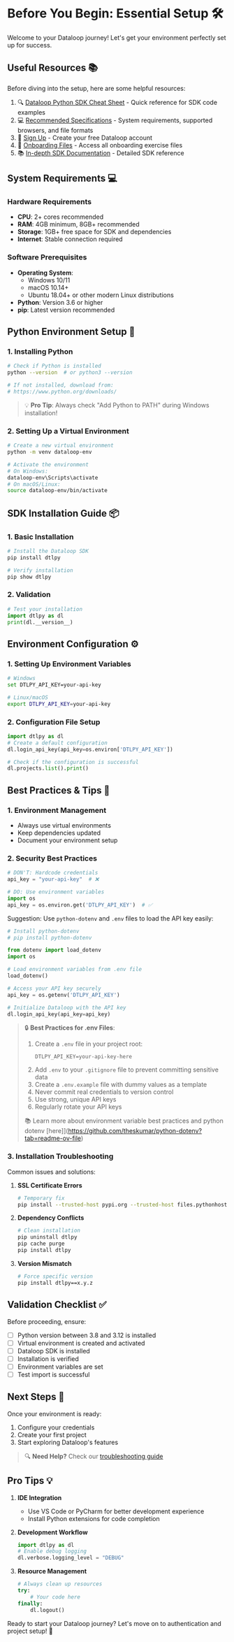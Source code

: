 # Before You Begin: Essential Setup 🛠️

Welcome to your Dataloop journey! Let's get your environment perfectly set up for success.

## Useful Resources 📚

Before diving into the setup, here are some helpful resources:

1. 🔍 [Dataloop Python SDK Cheat Sheet](https://docs.dataloop.ai/docs/sdk-cheatsheet) - Quick reference for SDK code examples
2. 💻 [Recommended Specifications](https://docs.dataloop.ai/docs/platform-recommended) - System requirements, supported browsers, and file formats
3. 🔑 [Sign Up](https://console.dataloop.ai) - Create your free Dataloop account
4. 📂 [Onboarding Files](https://github.com/dataloop-ai/dtlpy-documentation/tree/main/onboarding) - Access all onboarding exercise files
5. 📚 [In-depth SDK Documentation](https://sdk-docs.dataloop.ai/en/latest/entities.html) - Detailed SDK reference

## System Requirements 💻

### Hardware Requirements
- **CPU**: 2+ cores recommended
- **RAM**: 4GB minimum, 8GB+ recommended
- **Storage**: 1GB+ free space for SDK and dependencies
- **Internet**: Stable connection required

### Software Prerequisites
- **Operating System**: 
  - Windows 10/11
  - macOS 10.14+
  - Ubuntu 18.04+ or other modern Linux distributions
- **Python**: Version 3.6 or higher
- **pip**: Latest version recommended

## Python Environment Setup 🐍

### 1. Installing Python

```bash
# Check if Python is installed
python --version  # or python3 --version

# If not installed, download from:
# https://www.python.org/downloads/
```

> 💡 **Pro Tip**: Always check "Add Python to PATH" during Windows installation!

### 2. Setting Up a Virtual Environment

```bash
# Create a new virtual environment
python -m venv dataloop-env

# Activate the environment
# On Windows:
dataloop-env\Scripts\activate
# On macOS/Linux:
source dataloop-env/bin/activate
```

## SDK Installation Guide 📦

### 1. Basic Installation

```bash
# Install the Dataloop SDK
pip install dtlpy

# Verify installation
pip show dtlpy
```

### 2. Validation

```python
# Test your installation
import dtlpy as dl
print(dl.__version__)
```

## Environment Configuration ⚙️

### 1. Setting Up Environment Variables

```bash
# Windows
set DTLPY_API_KEY=your-api-key

# Linux/macOS
export DTLPY_API_KEY=your-api-key
```

### 2. Configuration File Setup

```python
import dtlpy as dl
# Create a default configuration
dl.login_api_key(api_key=os.environ['DTLPY_API_KEY'])

# Check if the configuration is successful
dl.projects.list().print()
```

## Best Practices & Tips 👑

### 1. Environment Management
- Always use virtual environments
- Keep dependencies updated
- Document your environment setup

### 2. Security Best Practices
```python
# DON'T: Hardcode credentials
api_key = "your-api-key"  # ❌

# DO: Use environment variables
import os
api_key = os.environ.get('DTLPY_API_KEY')  # ✅
```

Suggestion:  Use `python-dotenv` and `.env` files to load the API key easily:

```python
# Install python-dotenv
# pip install python-dotenv

from dotenv import load_dotenv
import os

# Load environment variables from .env file
load_dotenv()

# Access your API key securely
api_key = os.getenv('DTLPY_API_KEY')

# Initialize Dataloop with the API key
dl.login_api_key(api_key=api_key)
```

> 🔒 **Best Practices for .env Files**:
> 1. Create a `.env` file in your project root:
>    ```plaintext
>    DTLPY_API_KEY=your-api-key-here
>    ```
> 2. Add `.env` to your `.gitignore` file to prevent committing sensitive data
> 3. Create a `.env.example` file with dummy values as a template
> 4. Never commit real credentials to version control
> 5. Use strong, unique API keys
> 6. Regularly rotate your API keys
> 
> 📚 Learn more about environment variable best practices and python dotenv [here]](https://github.com/theskumar/python-dotenv?tab=readme-ov-file)

### 3. Installation Troubleshooting

Common issues and solutions:

1. **SSL Certificate Errors**
   ```bash
   # Temporary fix
   pip install --trusted-host pypi.org --trusted-host files.pythonhosted.org dtlpy
   ```

2. **Dependency Conflicts**
   ```bash
   # Clean installation
   pip uninstall dtlpy
   pip cache purge
   pip install dtlpy
   ```

3. **Version Mismatch**
   ```bash
   # Force specific version
   pip install dtlpy==x.y.z
   ```

## Validation Checklist ✅

Before proceeding, ensure:

- [ ] Python version between 3.8 and 3.12 is installed
- [ ] Virtual environment is created and activated
- [ ] Dataloop SDK is installed
- [ ] Installation is verified
- [ ] Environment variables are set
- [ ] Test import is successful

## Next Steps 🎯

Once your environment is ready:
1. Configure your credentials
2. Create your first project
3. Start exploring Dataloop's features

> 🔍 **Need Help?** Check our [troubleshooting guide](https://docs.dataloop.ai/docs/troubleshooting)

## Pro Tips 💡

1. **IDE Integration**
   - Use VS Code or PyCharm for better development experience
   - Install Python extensions for code completion

2. **Development Workflow**
   ```python
   import dtlpy as dl
   # Enable debug logging
   dl.verbose.logging_level = "DEBUG"

   ```

3. **Resource Management**
   ```python
   # Always clean up resources
   try:
       # Your code here
   finally:
       dl.logout()
   ```

Ready to start your Dataloop journey? Let's move on to authentication and project setup! 🚀 